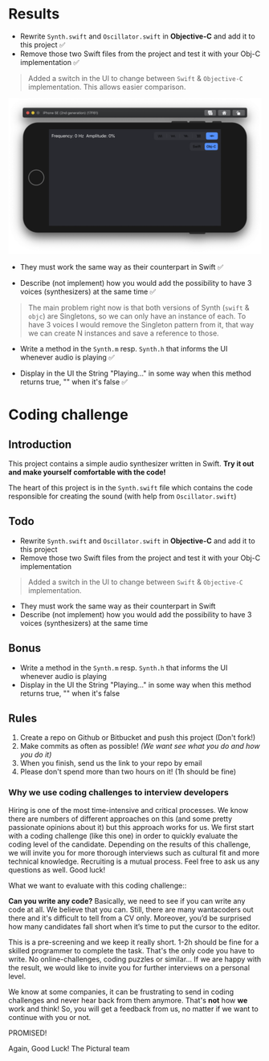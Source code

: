 # Results

- Rewrite `Synth.swift` and `Oscillator.swift` in **Objective-C** and add it to this project ✅
- Remove those two Swift files from the project and test it with your Obj-C implementation ✅

> Added a switch in the UI to change between `Swift` & `Objective-C` implementation. This allows easier comparison.

![](https://raw.githubusercontent.com/nestorgt/audio-synth/master/resources/screenshot.png)

- They must work the same way as their counterpart in Swift ✅

- Describe (not implement) how you would add the possibility to have 3 voices (synthesizers) at the same time ✅

> The main problem right now is that both versions of Synth (`swift` & `objc`) are Singletons, so we can only have an instance of each. To have 3 voices I would remove the Singleton pattern from it, that way we can create N instances and save a reference to those.

- Write a method in the `Synth.m` resp. `Synth.h` that informs the UI whenever audio is playing ✅

- Display in the UI the String "Playing..." in some way when this method returns true, "" when it's false ✅


# Coding challenge

## Introduction

This project contains a simple audio synthesizer written in Swift.
**Try it out and make yourself comfortable with the code!**

The heart of this project is in the `Synth.swift` file which contains the code
responsible for creating the sound (with help from `Oscillator.swift`)


## Todo

- Rewrite `Synth.swift` and `Oscillator.swift` in **Objective-C** and add it to this project
- Remove those two Swift files from the project and test it with your Obj-C implementation
> Added a switch in the UI to change between `Swift` & `Objective-C` implementation.
- They must work the same way as their counterpart in Swift
- Describe (not implement) how you would add the possibility to have 3 voices (synthesizers) at the same time

## Bonus

- Write a method in the `Synth.m` resp. `Synth.h` that informs the UI whenever audio is playing
- Display in the UI the String "Playing..." in some way when this method returns true, "" when it's false


## Rules

1. Create a repo on Github or Bitbucket and push this project (Don't fork!)
2. Make commits as often as possible! *(We want see what you do and how you do it)*
3. When you finish, send us the link to your repo by email
4. Please don't spend more than two hours on it! (1h should be fine)


### Why we use coding challenges to interview developers

Hiring is one of the most time-intensive and critical processes.
We know there are numbers of different approaches on this (and some pretty passionate opinions about it) but this approach works for us.
We first start with a coding challenge (like this one) in order to quickly evaluate the coding level of the candidate. Depending on the results of this challenge, we will invite you for more thorough interviews such as cultural fit and more technical knowledge. Recruiting is a mutual process. Feel free to ask us any questions as well.
Good luck!

What we want to evaluate with this coding challenge::

**Can you write any code?**
Basically, we need to see if you can write any code at all. We believe that you can. Still, there are many wantacoders out there and it's difficult to tell from a CV only.
Moreover, you’d be surprised how many candidates fall short when it’s time to put the cursor to the editor.

This is a pre-screening and we keep it really short. 1-2h should be fine for a skilled programmer to complete the task.
That's the only code you have to write. No online-challenges, coding puzzles or similar...
If we are happy with the result, we would like to invite you for further interviews on a personal level.

We know at some companies, it can be frustrating to send in coding challenges and never hear back from them anymore.
That's **not** how **we** work and think! So, you will get a feedback from us, no matter if we want to continue with you or not.

PROMISED!

Again, Good Luck!
The Pictural team
